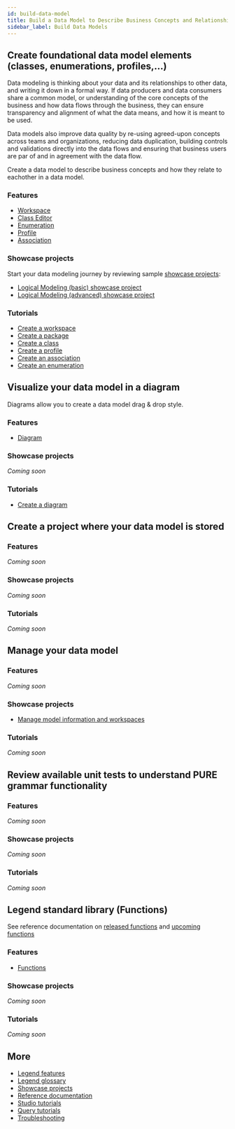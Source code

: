 ```yaml
---
id: build-data-model
title: Build a Data Model to Describe Business Concepts and Relationships
sidebar_label: Build Data Models
--- 
```


## Create foundational data model elements (classes, enumerations, profiles,...)

Data modeling is thinking about your data and its relationships to other data, and writing it down in a formal way. If data producers and data consumers share a common model, or understanding of the core concepts of the business and how data flows through the business, they can ensure transparency and alignment of what the data means, and how it is meant to be used.

Data models also improve data quality by re-using agreed-upon concepts across teams and organizations, reducing data duplication, building controls and validations directly into the data flows and ensuring that business users are par of and in agreement with the data flow.

Create a data model to describe business concepts and how they relate to eachother in a data model. 

### Features
- [Workspace](../overview/legend-glossary.md/#workspace)
- [Class Editor](../overview/legend-glossary.md/#class-explorer)
- [Enumeration](../overview/legend-glossary.md/#)
- [Profile](../overview/legend-glossary.md/#profile)
- [Association](../overview/legend-glossary.md/#association)

### Showcase projects

Start your data modeling journey by reviewing sample [showcase projects](../showcases/showcase-projects.md):
- [Logical Modeling (basic) showcase project](../showcases/showcase-projects.md/#logical-modeling-basic)
- [Logical Modeling (advanced) showcase project](../showcases/showcase-projects.md/#logical-modeling-advanced)

### Tutorials
- [Create a workspace](../tutorials/studio-workspace.md)
- [Create a package](../tutorials/studio-package.md)
- [Create a class](../tutorials/studio-class.md)  
- [Create a profile](../tutorials/studio-profile.md)  
- [Create an association](../tutorials/studio-association.md) 
- [Create an enumeration](../tutorials/studio-enumeration.md)  

## Visualize your data model in a diagram

Diagrams allow you to create a data model drag & drop style.

### Features
- [Diagram](../overview/legend-glossary.md/#diagram)

### Showcase projects
_Coming soon_

### Tutorials
- [Create a diagram](../tutorials/studio-diagram.md)

## Create a project where your data model is stored

### Features
_Coming soon_

### Showcase projects
_Coming soon_

### Tutorials
_Coming soon_

## Manage your data model

### Features
_Coming soon_

### Showcase projects
- [Manage model information and workspaces](../tutorials/studio-manage-model-information.md)

### Tutorials
_Coming soon_

## Review available unit tests to understand PURE grammar functionality

### Features
_Coming soon_

### Showcase projects
_Coming soon_

### Tutorials
_Coming soon_

## Legend standard library (Functions)

See reference documentation on [released functions](../reference/released-functions.md) and [upcoming functions](../reference/upcoming-functions.md)

### Features
- [Functions](../tutorials/studio-function.md)

### Showcase projects
_Coming soon_

### Tutorials
_Coming soon_

## More
- [Legend features](../overview/legend-features.md)
- [Legend glossary](../overview/legend-glossary.md)
- [Showcase projects](../showcases/showcase-projects.md)
- [Reference documentation](../reference/legend-language.md)
- [Studio tutorials](../tutorials/studio-workspace.md)
- [Query tutorials](../tutorials/query-builder.md)
- [Troubleshooting](./test-troubleshoot.md)